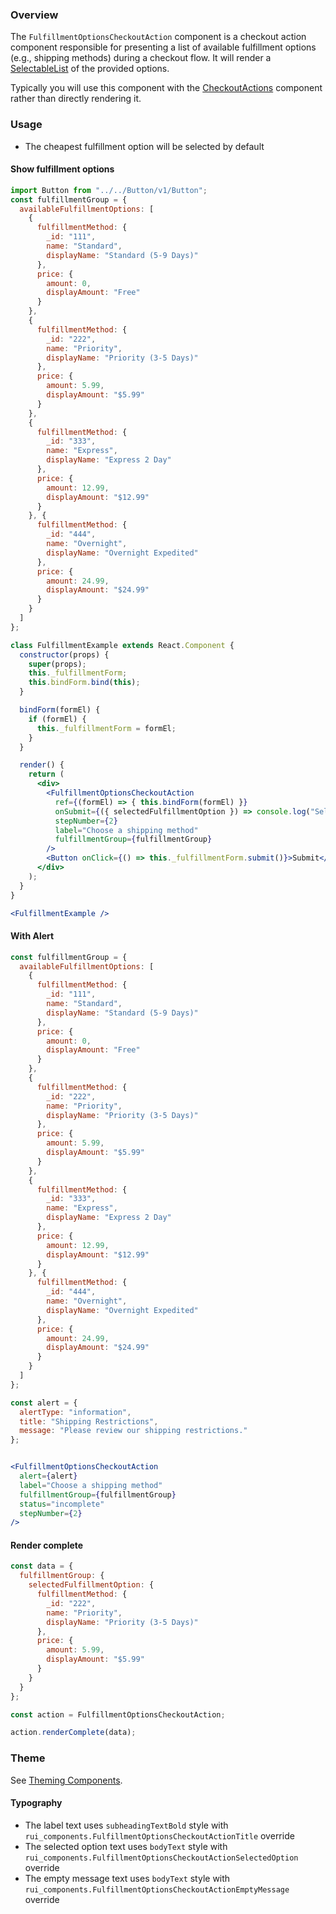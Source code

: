 ### Overview

The `FulfillmentOptionsCheckoutAction` component is a checkout action component responsible for presenting a list of available fulfillment options (e.g., shipping methods) during a checkout flow. It will render a [SelectableList](./#!/AddressChoice) of the provided options.

Typically you will use this component with the [CheckoutActions](./#!/CheckoutActions) component rather than directly rendering it.

### Usage

- The cheapest fulfillment option will be selected by default

#### Show fulfillment options

```jsx
import Button from "../../Button/v1/Button";
const fulfillmentGroup = {
  availableFulfillmentOptions: [
    {
      fulfillmentMethod: {
        _id: "111",
        name: "Standard",
        displayName: "Standard (5-9 Days)"
      },
      price: {
        amount: 0,
        displayAmount: "Free"
      }
    },
    {
      fulfillmentMethod: {
        _id: "222",
        name: "Priority",
        displayName: "Priority (3-5 Days)"
      },
      price: {
        amount: 5.99,
        displayAmount: "$5.99"
      }
    },
    {
      fulfillmentMethod: {
        _id: "333",
        name: "Express",
        displayName: "Express 2 Day"
      },
      price: {
        amount: 12.99,
        displayAmount: "$12.99"
      }
    }, {
      fulfillmentMethod: {
        _id: "444",
        name: "Overnight",
        displayName: "Overnight Expedited"
      },
      price: {
        amount: 24.99,
        displayAmount: "$24.99"
      }
    }
  ]
};

class FulfillmentExample extends React.Component {
  constructor(props) {
    super(props);
    this._fulfillmentForm;
    this.bindForm.bind(this);
  }

  bindForm(formEl) {
    if (formEl) {
      this._fulfillmentForm = formEl;
    }
  }

  render() {
    return (
      <div>
        <FulfillmentOptionsCheckoutAction
          ref={(formEl) => { this.bindForm(formEl) }}
          onSubmit={({ selectedFulfillmentOption }) => console.log("Selected fulfillment option:", selectedFulfillmentOption)}
          stepNumber={2}
          label="Choose a shipping method"
          fulfillmentGroup={fulfillmentGroup}
        />
        <Button onClick={() => this._fulfillmentForm.submit()}>Submit</Button>
      </div>
    );
  }
}

<FulfillmentExample />
```

#### With Alert
```jsx
const fulfillmentGroup = {
  availableFulfillmentOptions: [
    {
      fulfillmentMethod: {
        _id: "111",
        name: "Standard",
        displayName: "Standard (5-9 Days)"
      },
      price: {
        amount: 0,
        displayAmount: "Free"
      }
    },
    {
      fulfillmentMethod: {
        _id: "222",
        name: "Priority",
        displayName: "Priority (3-5 Days)"
      },
      price: {
        amount: 5.99,
        displayAmount: "$5.99"
      }
    },
    {
      fulfillmentMethod: {
        _id: "333",
        name: "Express",
        displayName: "Express 2 Day"
      },
      price: {
        amount: 12.99,
        displayAmount: "$12.99"
      }
    }, {
      fulfillmentMethod: {
        _id: "444",
        name: "Overnight",
        displayName: "Overnight Expedited"
      },
      price: {
        amount: 24.99,
        displayAmount: "$24.99"
      }
    }
  ]
};

const alert = {
  alertType: "information",
  title: "Shipping Restrictions",
  message: "Please review our shipping restrictions."
};


<FulfillmentOptionsCheckoutAction
  alert={alert}
  label="Choose a shipping method"
  fulfillmentGroup={fulfillmentGroup}
  status="incomplete"
  stepNumber={2}
/>
```

#### Render complete

```jsx
const data = {
  fulfillmentGroup: {
    selectedFulfillmentOption: {
      fulfillmentMethod: {
        _id: "222",
        name: "Priority",
        displayName: "Priority (3-5 Days)"
      },
      price: {
        amount: 5.99,
        displayAmount: "$5.99"
      }
    }
  }
};

const action = FulfillmentOptionsCheckoutAction;

action.renderComplete(data);
```

### Theme

See [Theming Components](./#!/Theming%20Components).

#### Typography

- The label text uses `subheadingTextBold` style with `rui_components.FulfillmentOptionsCheckoutActionTitle` override
- The selected option text uses `bodyText` style with `rui_components.FulfillmentOptionsCheckoutActionSelectedOption` override
- The empty message text uses `bodyText` style with `rui_components.FulfillmentOptionsCheckoutActionEmptyMessage` override
